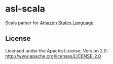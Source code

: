 # asl-scala

Scala parser for [Amazon States Language](https://states-language.net/spec.html).

## License

Licensed under the Apache License, Version 2.0: http://www.apache.org/licenses/LICENSE-2.0


